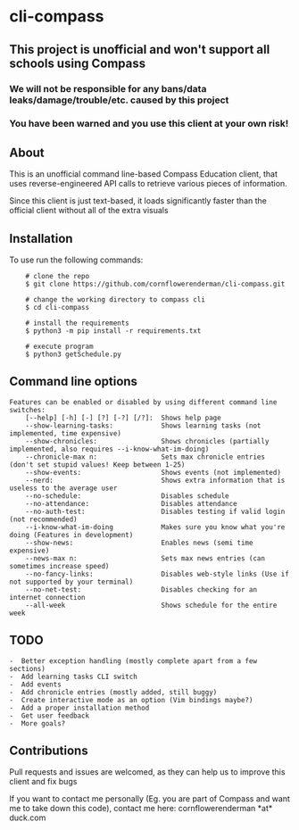 # cli-compass

## This project is unofficial and won't support all schools using Compass

### We will not be responsible for any bans/data leaks/damage/trouble/etc. caused by this project
### You have been warned and you use this client at your own risk!


## About

This is an unofficial command line-based Compass Education client, that uses reverse-engineered API calls to retrieve various pieces of information.

Since this client is just text-based, it loads significantly faster than the official client without all of the extra visuals

## Installation

To use run the following commands:

``` shell
    # clone the repo
    $ git clone https://github.com/cornflowerenderman/cli-compass.git

    # change the working directory to compass cli
    $ cd cli-compass

    # install the requirements
    $ python3 -m pip install -r requirements.txt

    # execute program
    $ python3 getSchedule.py
```

## Command line options

```
Features can be enabled or disabled by using different command line switches:
    [--help] [-h] [-] [?] [-?] [/?]:  Shows help page
    --show-learning-tasks:            Shows learning tasks (not implemented, time expensive)
    --show-chronicles:                Shows chronicles (partially implemented, also requires --i-know-what-im-doing)
    --chronicle-max n:                Sets max chronicle entries (don't set stupid values! Keep between 1-25)
    --show-events:                    Shows events (not implemented)
    --nerd:                           Shows extra information that is useless to the average user
    --no-schedule:                    Disables schedule
    --no-attendance:                  Disables attendance
    --no-auth-test:                   Disables testing if valid login (not recommended)
    --i-know-what-im-doing            Makes sure you know what you're doing (Features in development)
    --show-news:                      Enables news (semi time expensive)
    --news-max n:                     Sets max news entries (can sometimes increase speed)
    --no-fancy-links:                 Disables web-style links (Use if not supported by your terminal)
    --no-net-test:                    Disables checking for an internet connection
    --all-week                        Shows schedule for the entire week
```
## TODO
    
    -  Better exception handling (mostly complete apart from a few sections)
    -  Add learning tasks CLI switch
    -  Add events
    -  Add chronicle entries (mostly added, still buggy)
    -  Create interactive mode as an option (Vim bindings maybe?)
    -  Add a proper installation method
    -  Get user feedback
    -  More goals?

## Contributions

Pull requests and issues are welcomed, as they can help us to improve this client and fix bugs

If you want to contact me personally (Eg. you are part of Compass and want me to take down this code), contact me here: cornflowerenderman \*at\* duck.com
